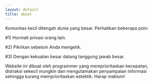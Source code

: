 ```yaml
---
layout: default
title: about
---
```


Komunitas kecil ditengah dunia yang besar. Perhatikan beberapa poin:

#1) Hormati privasi orang lain.

#2) Pikirkan sebelum Anda mengetik.

#3) Dengan kekuatan besar datang tanggung jawab besar.

Website ini dibuat oleh programmer yang memprioritaskan kecepatan, distraksi
sekecil mungkin dan mengutamakan penyampaian informasi sehingga kurang
memprioritaskan estektik. Harap maklum!
